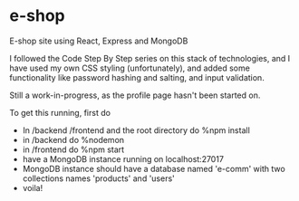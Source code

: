 # e-shop
E-shop site using React, Express and MongoDB

I followed the Code Step By Step series on this stack of technologies, and I have used my own CSS styling (unfortunately), and added some functionality like password hashing and salting, and input validation.

Still a work-in-progress, as the profile page hasn't been started on.

To get this running, first  do 
* In /backend /frontend and the root directory do %npm install
* in /backend do %nodemon
* in /frontend do %npm start
* have a MongoDB instance running on localhost:27017 
* MongoDB instance should have a database named 'e-comm' with two collections names 'products' and 'users'
* voila!

